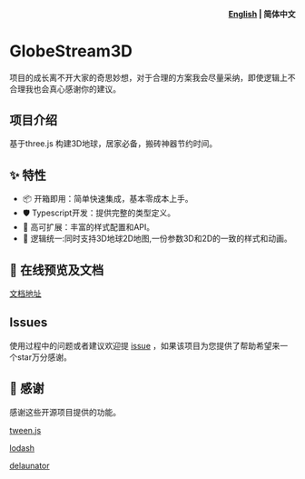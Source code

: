 <h4 align="right"><a href="https://github.com/JavaScriptam/earth-flyLine/blob/main/README_EN.md">English</a> | <strong>简体中文</strong></h4>

# GlobeStream3D




项目的成长离不开大家的奇思妙想，对于合理的方案我会尽量采纳，即使逻辑上不合理我也会真心感谢你的建议。

## 项目介绍

基于three.js 构建3D地球，居家必备，搬砖神器节约时间。

## ✨ 特性

+ 📦 开箱即用：简单快速集成，基本零成本上手。
+ 🛡 Typescript开发：提供完整的类型定义。
+ 🎨 高可扩展：丰富的样式配置和API。
+ 💪 逻辑统一:同时支持3D地球2D地图,一份参数3D和2D的一致的样式和动画。

## 📄 在线预览及文档


[文档地址](https://earth-flyline-docs.vercel.app/)


## Issues

使用过程中的问题或者建议欢迎提 [issue](https://github.com/JavaScriptam/GlobeStream3D/issues) ，如果该项目为您提供了帮助希望来一个star万分感谢。


## 🤗 感谢

感谢这些开源项目提供的功能。

 [tween.js](https://github.com/tweenjs/tween.js/)

 [lodash](https://github.com/lodash/lodash)

 [delaunator](https://github.com/mapbox/delaunator) 

